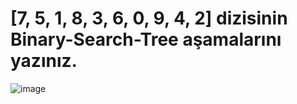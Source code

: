 # [7, 5, 1, 8, 3, 6, 0, 9, 4, 2] dizisinin Binary-Search-Tree aşamalarını yazınız.


![image](https://user-images.githubusercontent.com/99546413/156054353-478a2c3d-4807-4c56-995a-0c3cab844d18.png)
